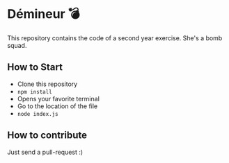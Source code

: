 # Démineur 💣

This repository contains the code of a second year exercise. She's a bomb squad.

## How to Start

- Clone this repository
- `npm install`
- Opens your favorite terminal
- Go to the location of the file
- `node index.js`

## How to contribute

Just send a pull-request :)
